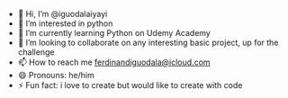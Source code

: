 - 👋 Hi, I’m @iguodalaiyayi
- 👀 I’m interested in python
- 🌱 I’m currently learning Python on Udemy Academy
- 💞️ I’m looking to collaborate on any interesting basic project, up for the challenge
- 📫 How to reach me ferdinandiguodala@icloud.com
- 😄 Pronouns: he/him
- ⚡ Fun fact: i love to create but would like to create with code

<!---
iguodalaiyayi/iguodalaiyayi is a ✨ special ✨ repository because its `README.md` (this file) appears on your GitHub profile.
You can click the Preview link to take a look at your changes.
--->
